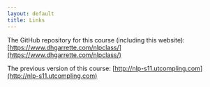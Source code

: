 ```yaml
---
layout: default
title: Links
---
```


The GitHub repository for this course (including this website): [https://www.dhgarrette.com/nlpclass/](https://www.dhgarrette.com/nlpclass/)

The previous version of this course: [http://nlp-s11.utcompling.com](http://nlp-s11.utcompling.com)

